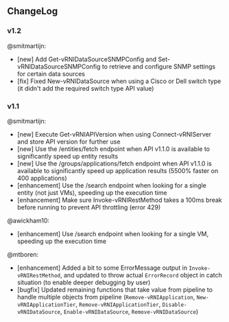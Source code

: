 ## ChangeLog

### v1.2

@smitmartijn:

- \[new] Add Get-vRNIDataSourceSNMPConfig and Set-vRNIDataSourceSNMPConfig to retrieve and configure SNMP settings for certain data sources
- \[fix] Fixed New-vRNIDataSource when using a Cisco or Dell switch type (it didn't add the required switch type API value)

### v1.1

@smitmartijn:

- \[new] Execute Get-vRNIAPIVersion when using Connect-vRNIServer and store API version for further use
- \[new] Use the /entities/fetch endpoint when API v1.1.0 is available to significantly speed up entity results
- \[new] Use the /groups/applications/fetch endpoint when API v1.1.0 is available to significantly speed up application results (5500% faster on 400 applications)
- \[enhancement] Use the /search endpoint when looking for a single entity (not just VMs), speeding up the execution time
- \[enhancement] Make sure Invoke-vRNIRestMethod takes a 100ms break before running to prevent API throttling (error 429)

@awickham10:

- \[enhancement] Use /search endpoint when looking for a single VM, speeding up the execution time

@mtboren:
- \[enhancement] Added a bit to some ErrorMessage output in `Invoke-vRNIRestMethod`, and updated to throw actual `ErrorRecord` object in catch situation (to enable deeper debugging by user)
- \[bugfix] Updated remaining functions that take value from pipeline to handle multiple objects from pipeline (`Remove-vRNIApplication`, `New-vRNIApplicationTier`, `Remove-vRNIApplicationTier`, `Disable-vRNIDataSource`, `Enable-vRNIDataSource`, `Remove-vRNIDataSource`)

